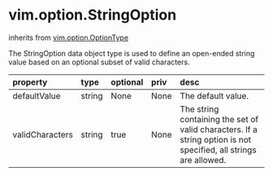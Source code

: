 vim.option.StringOption
=======================
inherits from [vim.option.OptionType](docs/vim.option.OptionType.md)


The StringOption data object type is used to define an open-ended    string value based on an optional subset of valid characters.

| property | type | optional | priv | desc |
|:---------|:-----|:---------|:-----|:-----|
| defaultValue | string | None | None | The default value. |
| validCharacters | string | true | None | The string containing the set of valid characters. If a string    option is not specified, all strings are allowed. |


